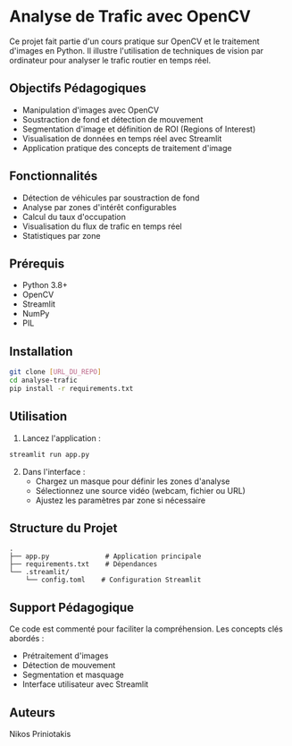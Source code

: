 # Analyse de Trafic avec OpenCV

Ce projet fait partie d'un cours pratique sur OpenCV et le traitement d'images en Python. Il illustre l'utilisation de techniques de vision par ordinateur pour analyser le trafic routier en temps réel.

## Objectifs Pédagogiques

- Manipulation d'images avec OpenCV
- Soustraction de fond et détection de mouvement
- Segmentation d'image et définition de ROI (Regions of Interest)
- Visualisation de données en temps réel avec Streamlit
- Application pratique des concepts de traitement d'image

## Fonctionnalités

- Détection de véhicules par soustraction de fond
- Analyse par zones d'intérêt configurables
- Calcul du taux d'occupation
- Visualisation du flux de trafic en temps réel
- Statistiques par zone

## Prérequis

- Python 3.8+
- OpenCV
- Streamlit
- NumPy
- PIL

## Installation

```bash
git clone [URL_DU_REPO]
cd analyse-trafic
pip install -r requirements.txt
```

## Utilisation

1. Lancez l'application :
```bash
streamlit run app.py
```

2. Dans l'interface :
   - Chargez un masque pour définir les zones d'analyse
   - Sélectionnez une source vidéo (webcam, fichier ou URL)
   - Ajustez les paramètres par zone si nécessaire

## Structure du Projet

```
.
├── app.py              # Application principale
├── requirements.txt    # Dépendances
└── .streamlit/        
    └── config.toml    # Configuration Streamlit
```

## Support Pédagogique

Ce code est commenté pour faciliter la compréhension. Les concepts clés abordés :
- Prétraitement d'images
- Détection de mouvement
- Segmentation et masquage
- Interface utilisateur avec Streamlit

## Auteurs
Nikos Priniotakis
